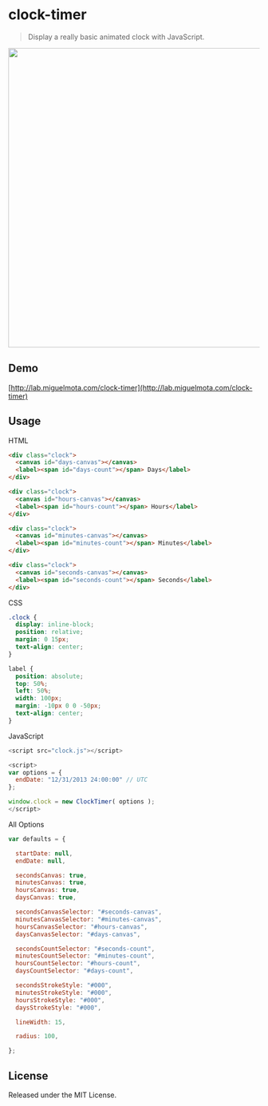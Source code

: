 # clock-timer

> Display a really basic animated clock with JavaScript.

<img src="https://raw.githubusercontent.com/miguelmota/clock-timer/master/screenshot.gif" width="600" />

## Demo

[http://lab.miguelmota.com/clock-timer](http://lab.miguelmota.com/clock-timer)

## Usage

HTML

```html
<div class="clock">
  <canvas id="days-canvas"></canvas>
  <label><span id="days-count"></span> Days</label>
</div>

<div class="clock">
  <canvas id="hours-canvas"></canvas>
  <label><span id="hours-count"></span> Hours</label>
</div>

<div class="clock">
  <canvas id="minutes-canvas"></canvas>
  <label><span id="minutes-count"></span> Minutes</label>
</div>

<div class="clock">
  <canvas id="seconds-canvas"></canvas>
  <label><span id="seconds-count"></span> Seconds</label>
</div>
```

CSS

```css
.clock {
  display: inline-block;
  position: relative;
  margin: 0 15px;
  text-align: center;
}

label {
  position: absolute;
  top: 50%;
  left: 50%;
  width: 100px;
  margin: -10px 0 0 -50px;
  text-align: center;
}
```

JavaScript

```javascript
<script src="clock.js"></script>

<script>
var options = {
  endDate: "12/31/2013 24:00:00" // UTC
};

window.clock = new ClockTimer( options );
</script>
```

All Options

```javascript
var defaults = {

  startDate: null,
  endDate: null,

  secondsCanvas: true,
  minutesCanvas: true,
  hoursCanvas: true,
  daysCanvas: true,

  secondsCanvasSelector: "#seconds-canvas",
  minutesCanvasSelector: "#minutes-canvas",
  hoursCanvasSelector: "#hours-canvas",
  daysCanvasSelector: "#days-canvas",

  secondsCountSelector: "#seconds-count",
  minutesCountSelector: "#minutes-count",
  hoursCountSelector: "#hours-count",
  daysCountSelector: "#days-count",

  secondsStrokeStyle: "#000",
  minutesStrokeStyle: "#000",
  hoursStrokeStyle: "#000",
  daysStrokeStyle: "#000",

  lineWidth: 15,

  radius: 100,

};
```
## License

Released under the MIT License.
